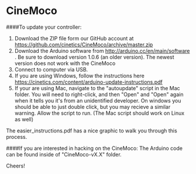 CineMoco
========
####To update your controller:
1. Download the ZIP file form our GitHub account at https://github.com/cinetics/CineMoco/archive/master.zip
2. Download the Arduino software from http://arduino.cc/en/main/software . Be sure to download version 1.0.6 (an older version). The newest version does not work with the CineMoco
2. Connect to computer via USB.
3. If you are using Windows, follow the instructions here https://cinetics.com/content/arduino-update-instructions.pdf
4. If your are using Mac, navigate to the "autoupdate" script in the Mac folder. You will need to right-click, and then "Open" and "Open" again when it tells you it's from an unidentified developer. On windows you should be able to just double click, but you may recieve a similar warning.  Allow the script to run.  (The Mac script should work on Linux as well)


The easier_instructions.pdf has a nice graphic to walk you through this process.

  
####If you are interested in hacking on the CineMoco:
The Arduino code can be found inside of "CineMoco-vX.X" folder.

Cheers!

